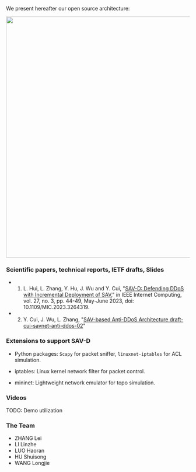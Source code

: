 

We present hereafter our open source architecture:


<img src="https://raw.githubusercontent.com/sava-anti-ddos/sava-anti-ddos.github.io/gh-pages/docs/savd_architecture.png" width="660">



### Scientific papers, technical reports, IETF drafts, Slides

- 1. L. Hui, L. Zhang, Y. Hu, J. Wu and Y. Cui, "[SAV-D: Defending DDoS with Incremental Deployment of SAV](https://ieeexplore.ieee.org/document/10122643)," in IEEE Internet Computing, vol. 27, no. 3, pp. 44-49, May-June 2023, doi: 10.1109/MIC.2023.3264319.


- 2. Y. Cui, J. Wu, L. Zhang, "[SAV-based Anti-DDoS Architecture draft-cui-savnet-anti-ddos-02](https://www.ietf.org/archive/id/draft-cui-savnet-anti-ddos-02.txt)"

### Extensions to support SAV-D

- Python packages: `Scapy` for packet sniffer, `linuxnet-iptables` for ACL simulation.

- iptables: Linux kernel network filter for packet control.

- mininet: Lightweight network emulator for topo simulation.


### Videos 

TODO: Demo utilization

### The Team

- ZHANG Lei
- LI Linzhe
- LUO Haoran
- HU Shuisong
- WANG Longjie
